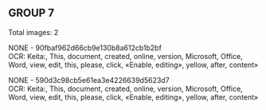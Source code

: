 ## GROUP 7
Total images: 2  

NONE - 90fbaf962d66cb9e130b8a612cb1b2bf  
OCR: Keita:, This, document, created, online, version, Microsoft, Office, Word, view, edit, this, please, click, «Enable, editing», yellow, after, content»  

NONE - 590d3c98cb5e61ea3e4226639d5623d7  
OCR: Keita:, This, document, created, online, version, Microsoft, Office, Word, view, edit, this, please, click, «Enable, editing», yellow, after, content»  

